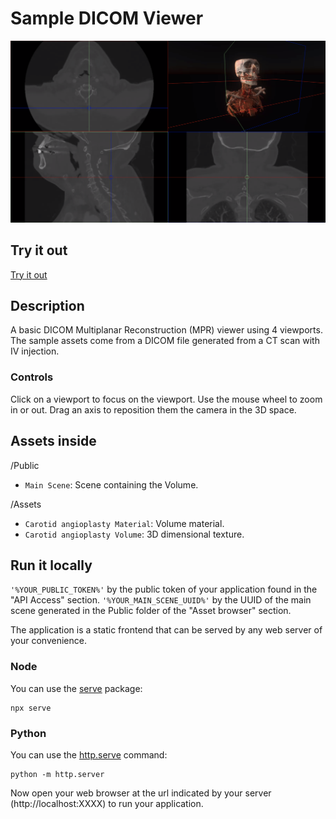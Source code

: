 # Sample DICOM Viewer

![DICOM Viewer](https://github.com/3dverse/sample-dicom-viewer/blob/main/screenshot.png?raw=true)

## Try it out

[Try it out](https://3dverse.github.io/sample-dicom-viewer/)

## Description

A basic DICOM Multiplanar Reconstruction (MPR) viewer using 4 viewports.
The sample assets come from a DICOM file generated from a CT scan with IV injection.

### Controls

Click on a viewport to focus on the viewport. Use the mouse wheel to zoom in or out. Drag an axis to reposition them the camera in the 3D space.

## Assets inside

/Public

- `Main Scene`: Scene containing the Volume.

/Assets

- `Carotid angioplasty Material`: Volume material.
- `Carotid angioplasty Volume`: 3D dimensional texture.

## Run it locally

`'%YOUR_PUBLIC_TOKEN%'` by the public token of your application found in the "API Access" section.
`'%YOUR_MAIN_SCENE_UUID%'` by the UUID of the main scene generated in the Public folder of the "Asset browser" section.

The application is a static frontend that can be served by any web server of your convenience.

### Node

You can use the [serve](https://www.npmjs.com/package/serve) package:

```
npx serve
```

### Python

You can use the [http.serve](https://docs.python.org/3/library/http.server.html) command:

```
python -m http.server
```

Now open your web browser at the url indicated by your server (http://localhost:XXXX) to run your application.
